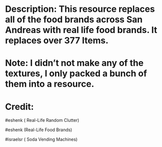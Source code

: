 # Description: This resource replaces all of the food brands across San Andreas with real life food brands. It replaces over 377 Items.

# Note: I didn’t not make any of the textures, I only packed a bunch of them into a resource.

# Credit:

#eshenk ( Real-Life Random Clutter)

#eshenk (Real-Life Food Brands)

#israelsr ( Soda Vending Machines)
